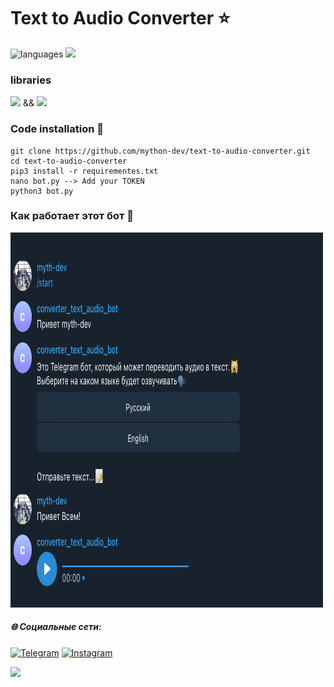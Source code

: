 # Text to Audio Converter ⭐️


![languages](https://img.shields.io/badge/Python-3-blue)
![](https://img.shields.io/github/last-commit/mython-dev/text-to-audio-converter)

### libraries

![](https://img.shields.io/badge/TeleBot-blue) && ![](https://img.shields.io/badge/gTTS-blue)


### Code installation 📝

```
git clone https://github.com/mython-dev/text-to-audio-converter.git
cd text-to-audio-converter
pip3 install -r requirementes.txt
nano bot.py --> Add your TOKEN
python3 bot.py
```


### Как работает этот бот 🤖

<img src="https://github.com/mython-dev/text-to-audio-converter/blob/main/screenshots/bot.jpeg" width="500" height="600">


##### 🌐 Социальные сети:

[![Telegram](https://img.shields.io/badge/-Telegram-090909?style=for-the-badge&logo=telegram&logoColor=27A0D9)](https://t.me/myth_dev)
[![Instagram](https://img.shields.io/badge/-Instagram-090909?style=for-the-badge&logo=instagram&logoColor=B4068E)](https://www.instagram.com/mython_dev/)

<a href="https://mython.uz/" target="_blank">
   <img src="https://img.shields.io/badge/-mython.uz-black?logo=dialogflow&style=for-the-badge">
</a>
<a href="m
